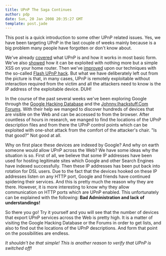 ```yaml
---
title: UPnP The Saga Continues
author: pdp
date: Sun, 20 Jan 2008 20:35:27 GMT
template: post.jade
---
```


This post is a quick introduction to some other UPnP related issues. Yes, we have been targeting UPnP in the last couple of weeks mainly because is a big problem many people have forgotten or don't know about.

We've already [covered](/blog/hacking-with-upnp-universal-plug-and-play) what UPnP is and how it works in most basic form. We've also [showed](/blog/bt-home-flub-pwnin-the-bt-home-hub-5) how it can be exploited with nothing more but a simple XSS on your home router. Then we've [improved](/blog/hacking-the-interwebs) upon our techniques with the so-called [Flash UPnP hack](/blog/flash-upnp-attack-faq). But what we have deliberately left out from the picture is that, in many cases, UPnP is remotely exploitable without interaction required from the victim and all the attackers need to know is the IP address of the exploitable device. DUH!

In the course of the past several weeks we've been exploring Google through the [Google Hacking Database](http://johnny.ihackstuff.com/ghdb.php) and the [Johnny.Ihackstuff.Com Forums](http://johnny.ihackstuff.com/forums/). With their help we manged to discover hundreds of devices that are visible on the Web and can be accessed to from the browser. After countless of hours in research, we manged to find the locations of the UPnP description files and from there the UPnP control points which can be exploited with one-shot attack from the comfort of the attacker's chair. "Is that good?" Not good at all.

Why on first place these devices are indexed by Google? And why on earth someone would allow UPnP across the Web? We have some ideas why the situation is so. First of all, we believe that some IP addresses have been used for hosting legitimate sites which Google and other Search Engines have indexed successfully. Then these IP addresses has been put back into rotation for DSL users. Due to the fact that the devices hooked on these IP addresses listen on any HTTP port, Google and friends have continued spidering their services. And this is pretty much the reason why they are there. However, it is more interesting to know why they allow communication on HTTP ports which are UPnP enabled. This unfortunately can be explained with the following: **Bad Administration and lack of understandings!**

So there you go! Try it yourself and you will see that the number of devices that export UPnP services across the Web is pretty high. It is a matter of visiting the Google Hacking Database or the Forums in order to get lists, and also to find out the locations of the UPnP descriptions. And form that point on the possibilities are endless.

_It shouldn't be that simple! This is another reason to verify that UPnP is switched off!_
